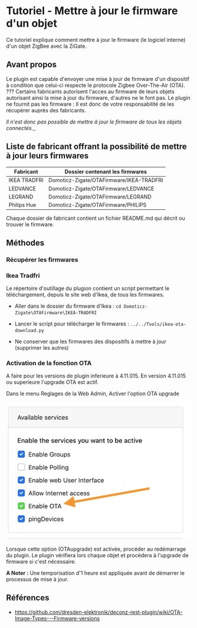 # Tutoriel - Mettre à jour le firmware d'un objet

Ce tutoriel explique comment mettre à jour le firmware (le logiciel interne) d'un objet ZigBee avec la ZiGate.

## Avant propos

Le plugin est capable d'envoyer une mise à jour de firmware d'un dispositif à condition que celui-ci respecte le protocole Zigbee Over-The-Air (OTA). ???
Certains fabricants autorisent l'acces au firmware de leurs objets autorisant ainsi la mise à jour du firmware, d'autres ne le font pas.
Le plugin ne fournit pas les firmware : Il est donc de votre responsabilité de les récupérer auprès des fabricants.

_Il n'est donc pas possible de mettre à jour le firmware de tous les objets connectés.__

## Liste de fabricant offrant la possibilité de mettre à jour leurs firmwares

| Fabricant    | Dossier contenant les firmwares          |
| ------------ | ---------------------------------------- |
| IKEA TRADFRI | Domoticz-Zigate/OTAFirmware/IKEA-TRADFRI |
| LEDVANCE     | Domoticz-Zigate/OTAFirmware/LEDVANCE     |
| LEGRAND      | Domoticz-Zigate/OTAFirmware/LEGRAND      |
| Philips Hue  | Domoticz-Zigate/OTAFirmware/PHILIPS      |

Chaque dossier de fabricant contient un fichier README.md qui décrit ou trouver le firmware.

## Méthodes

### Récupérer les firmwares

### Ikea Tradfri

Le répertoire d'outillage du plugion contient un script permettant le téléchargement, depuis le site web d'Ikea, de tous les firmwares.

* Aller dans le dossier du firmware d'Ikea : `cd Domoticz-Zigate\OTAFirmware\IKEA-TRADFRI`

* Lancer le script pour télécharger le firmwares : `../../Tools/ikea-ota-download.py`

* Ne conserver que les firmwares des dispositifs à mettre à jour (supprimer les autres)

### Activation de la fonction OTA

A faire pour les versions de plugin inferieure à 4.11.015. En version 4.11.015 ou superieure l'upgrade OTA est actif.

Dans le menu Reglages de la Web Admin, Activer l'option OTA upgrade

   ![Enable OTA](../Images/OTA.png)

Lorsque cette option (OTAupgrade) est activée, procéder au redémarrage du plugin. Le plugin vérifiera lors chaque objet et procèdera à l'upgrade de firmware si c'est nécessaire.

**A Noter :** Une temporisation d'1 heure est appliquée avant de démarrer le processus de mise à jour.

## Références
 * https://github.com/dresden-elektronik/deconz-rest-plugin/wiki/OTA-Image-Types---Firmware-versions
